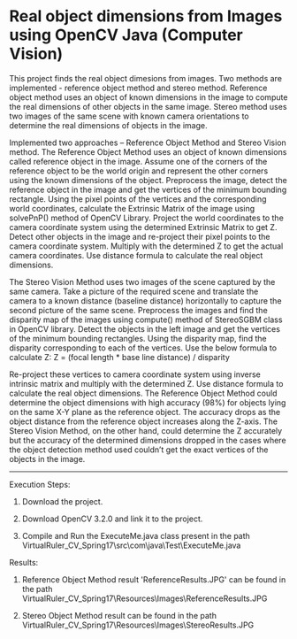 # Real object dimensions from Images using OpenCV Java (Computer Vision)

This project finds the real object dimesions from images. Two methods are implemented - reference object method and stereo method. Reference object method uses an object of known dimensions in the image to compute the real dimensions of other objects in the same image. Stereo method uses two images of the same scene with known camera orientations to determine the real dimensions of objects in the image.

Implemented two approaches – Reference Object Method and Stereo Vision method.
The Reference Object Method uses an object of known dimensions called reference object in the image.
Assume one of the corners of the reference object to be the world origin and represent the other corners
using the known dimensions of the object. Preprocess the image, detect the reference object in the image
and get the vertices of the minimum bounding rectangle. Using the pixel points of the vertices and the
corresponding world coordinates, calculate the Extrinsic Matrix of the image using solvePnP() method of
OpenCV Library. Project the world coordinates to the camera coordinate system using the determined
Extrinsic Matrix to get Z. Detect other objects in the image and re-project their pixel points to the camera
coordinate system. Multiply with the determined Z to get the actual camera coordinates. Use distance
formula to calculate the real object dimensions.

The Stereo Vision Method uses two images of the scene captured by the same camera. Take a picture of
the required scene and translate the camera to a known distance (baseline distance) horizontally to capture
the second picture of the same scene. Preprocess the images and find the disparity map of the images
using compute() method of StereoSGBM class in OpenCV library. Detect the objects in the left image and
get the vertices of the minimum bounding rectangles. Using the disparity map, find the disparity
corresponding to each of the vertices. Use the below formula to calculate Z:
Z = (focal length * base line distance) / disparity

Re-project these vertices to camera coordinate system using inverse intrinsic matrix and multiply with the
determined Z. Use distance formula to calculate the real object dimensions.
The Reference Object Method could determine the object dimensions with high accuracy (98%)
for objects lying on the same X-Y plane as the reference object. The accuracy drops as the object distance
from the reference object increases along the Z-axis. The Stereo Vision Method, on the other hand, could
determine the Z accurately but the accuracy of the determined dimensions dropped in the cases where the
object detection method used couldn’t get the exact vertices of the objects in the image.

****************
Execution Steps:

1. Download the project.

2. Download OpenCV 3.2.0 and link it to the project.

3. Compile and Run the ExecuteMe.java class present in the path VirtualRuler_CV_Spring17\src\com\java\Test\ExecuteMe.java

Results:

1. Reference Object Method result 'ReferenceResults.JPG' can be found in the path VirtualRuler_CV_Spring17\Resources\Images\ReferenceResults.JPG

2. Stereo Object Method result can be found in the path VirtualRuler_CV_Spring17\Resources\Images\StereoResults.JPG
